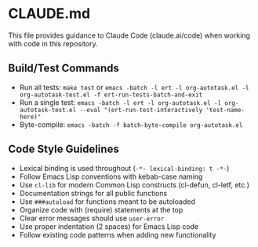 # CLAUDE.md

This file provides guidance to Claude Code (claude.ai/code) when working with code in this repository.

## Build/Test Commands

- Run all tests: `make test` or `emacs -batch -l ert -l org-autotask.el -l org-autotask-test.el -f ert-run-tests-batch-and-exit`
- Run a single test: `emacs -batch -l ert -l org-autotask.el -l org-autotask-test.el --eval "(ert-run-test-interactively 'test-name-here)"`
- Byte-compile: `emacs -batch -f batch-byte-compile org-autotask.el`

## Code Style Guidelines

- Lexical binding is used throughout (`-*- lexical-binding: t -*-`)
- Follow Emacs Lisp conventions with kebab-case naming
- Use `cl-lib` for modern Common Lisp constructs (cl-defun, cl-letf, etc.)
- Documentation strings for all public functions
- Use `###autoload` for functions meant to be autoloaded
- Organize code with (require) statements at the top
- Clear error messages should use `user-error`
- Use proper indentation (2 spaces) for Emacs Lisp code
- Follow existing code patterns when adding new functionality
